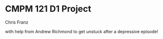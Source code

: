 # CMPM 121 D1 Project

Chris Franz

with help from Andrew Richmond to get unstuck after a depressive episode!
